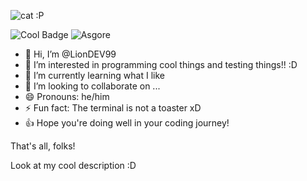 ![cat :P](https://github.com/user-attachments/assets/2aad0979-9fc8-43ee-bbbe-3c0bfc53f72c)
<!--![Asgore_car_gif](https://github.com/user-attachments/assets/1b3e0b5b-1b33-4978-beac-3544aee9eb79)-->

![Cool Badge](https://img.shields.io/badge/Men-This_is_cool!_:3-blue)
![Asgore](https://img.shields.io/badge/Hihi%20Asgore%20car%20gif%20>:D-8A2BE2)

- 👋 Hi, I’m @LionDEV99
- 👀 I’m interested in programming cool things and testing things!! :D
- 🌱 I’m currently learning what I like
- 💞️ I’m looking to collaborate on ...
- 😄 Pronouns: he/him
- ⚡ Fun fact: The terminal is not a toaster xD
- 👍 Hope you're doing well in your coding journey!

That's all, folks!

Look at my cool description :D

<!---
RafaDEV99/RafaDEV99 is a ✨ special ✨ repository because its `README.md` (this file) appears on your GitHub profile.
You can click the Preview link to view your changes.
--->
